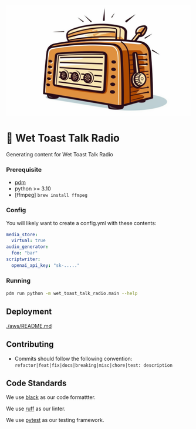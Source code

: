 ![Wet Toast Talk Radio logo](resources/wttr-logo-thin.png)

# :bread: Wet Toast Talk Radio

Generating content for Wet Toast Talk Radio

### Prerequisite

- [pdm](https://pdm.fming.dev/latest/)
- python >= 3.10
- [ffmpeg] `brew install ffmpeg`

### Config

You will likely want to create a config.yml with these contents:

```yaml
media_store:
  virtual: true
audio_generator:
  foo: "bar"
scriptwriter:
  openai_api_key: "sk-....."
```

### Running

```bash
pdm run python -m wet_toast_talk_radio.main --help
```

## Deployment

[./aws/README.md](./aws/README.md)

## Contributing

- Commits should follow the following convention:  `refactor|feat|fix|docs|breaking|misc|chore|test: description`


## Code Standards

We use [black](https://github.com/psf/black) as our code formattter.

We use [ruff](https://beta.ruff.rs/docs/) as our linter.

We use [pytest](https://docs.pytest.org/en/6.2.x/) as our testing framework.

